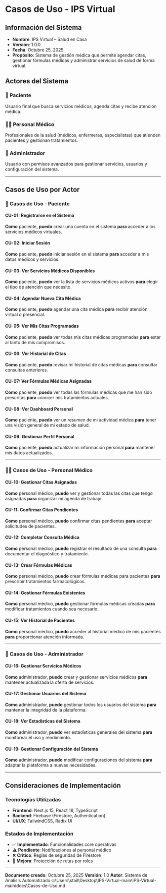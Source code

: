 # Casos de Uso - IPS Virtual

## Información del Sistema
- **Nombre**: IPS Virtual – Salud en Casa
- **Versión**: 1.0.0
- **Fecha**: Octubre 25, 2025
- **Propósito**: Sistema de gestión médica que permite agendar citas, gestionar fórmulas médicas y administrar servicios de salud de forma virtual.

## Actores del Sistema

### 👤 **Paciente**
Usuario final que busca servicios médicos, agenda citas y recibe atención médica.

### 👨‍⚕️ **Personal Médico**
Profesionales de la salud (médicos, enfermeras, especialistas) que atienden pacientes y gestionan tratamientos.

### 👑 **Administrador**
Usuario con permisos avanzados para gestionar servicios, usuarios y configuración del sistema.

---

## Casos de Uso por Actor

### 👤 **Casos de Uso - Paciente**

#### CU-01: Registrarse en el Sistema
**Como** paciente, **puedo** crear una cuenta en el sistema **para** acceder a los servicios médicos virtuales.

#### CU-02: Iniciar Sesión
**Como** paciente, **puedo** iniciar sesión en el sistema **para** acceder a mis datos médicos y servicios.

#### CU-03: Ver Servicios Médicos Disponibles
**Como** paciente, **puedo** ver la lista de servicios médicos activos **para** elegir el tipo de atención que necesito.

#### CU-04: Agendar Nueva Cita Médica
**Como** paciente, **puedo** agendar una cita médica **para** recibir atención virtual o presencial.

#### CU-05: Ver Mis Citas Programadas
**Como** paciente, **puedo** ver todas mis citas médicas programadas **para** estar al tanto de mis compromisos.

#### CU-06: Ver Historial de Citas
**Como** paciente, **puedo** revisar mi historial de citas médicas **para** consultar consultas anteriores.

#### CU-07: Ver Fórmulas Médicas Asignadas
**Como** paciente, **puedo** ver todas las fórmulas médicas que me han sido prescritas **para** conocer mis tratamientos actuales.

#### CU-08: Ver Dashboard Personal
**Como** paciente, **puedo** ver un resumen de mi actividad médica **para** tener una visión general de mi estado de salud.

#### CU-09: Gestionar Perfil Personal
**Como** paciente, **puedo** actualizar mi información personal **para** mantener mis datos actualizados.

---

### 👨‍⚕️ **Casos de Uso - Personal Médico**

#### CU-10: Gestionar Citas Asignadas
**Como** personal médico, **puedo** ver y gestionar todas las citas que tengo asignadas **para** organizar mi agenda de trabajo.

#### CU-11: Confirmar Citas Pendientes
**Como** personal médico, **puedo** confirmar citas pendientes **para** aceptar solicitudes de pacientes.

#### CU-12: Completar Consulta Médica
**Como** personal médico, **puedo** registrar el resultado de una consulta **para** documentar el diagnóstico y tratamiento.

#### CU-13: Crear Fórmulas Médicas
**Como** personal médico, **puedo** crear fórmulas médicas para pacientes **para** prescribir tratamientos farmacológicos.

#### CU-14: Gestionar Fórmulas Existentes
**Como** personal médico, **puedo** gestionar fórmulas médicas creadas **para** modificar tratamientos cuando sea necesario.

#### CU-15: Ver Historial de Pacientes
**Como** personal médico, **puedo** acceder al historial médico de mis pacientes **para** proporcionar atención informada.

---

### 👑 **Casos de Uso - Administrador**

#### CU-16: Gestionar Servicios Médicos
**Como** administrador, **puedo** crear y gestionar servicios médicos **para** mantener actualizada la oferta de servicios.

#### CU-17: Gestionar Usuarios del Sistema
**Como** administrador, **puedo** gestionar todos los usuarios del sistema **para** mantener la integridad de la plataforma.

#### CU-18: Ver Estadísticas del Sistema
**Como** administrador, **puedo** ver estadísticas generales del sistema **para** monitorear el uso y rendimiento.

#### CU-19: Gestionar Configuración del Sistema
**Como** administrador, **puedo** modificar configuraciones del sistema **para** adaptar la plataforma a nuevas necesidades.

---

## Consideraciones de Implementación

### Tecnologías Utilizadas
- **Frontend**: Next.js 15, React 18, TypeScript
- **Backend**: Firebase (Firestore, Authentication)
- **UI/UX**: TailwindCSS, Radix UI

### Estados de Implementación
- ✅ **Implementado**: Funcionalidades core operativas
- ⚠️ **Pendiente**: Notificaciones al personal médico
- ❌ **Crítico**: Reglas de seguridad de Firestore
- 🔄 **Mejora**: Protección de rutas por roles

---

**Documento creado**: Octubre 25, 2025
**Versión**: 1.0
**Autor**: Sistema de Análisis Automatizado</content>
<parameter name="filePath">c:\Users\stail\Desktop\IPS-Virtual-main\IPS-Virtual-main\docs\Casos-de-Uso.md